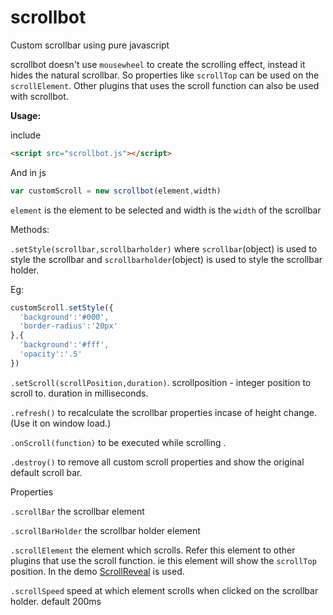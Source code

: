 # scrollbot 
Custom scrollbar using pure javascript

scrollbot doesn't use `mousewheel` to create the scrolling effect, instead it hides the natural scrollbar. So properties like `scrollTop` can be used on the `scrollElement`. Other plugins that uses the scroll function can also be used with scrollbot. 

**Usage:**

include 
```html
<script src="scrollbot.js"></script>
```

And in js

```javascript
var customScroll = new scrollbot(element,width)
```
`element` is the element to be selected and width is the `width` of the scrollbar

Methods:

`.setStyle(scrollbar,scrollbarholder)` where `scrollbar`(object) is used to style the scrollbar and `scrollbarholder`(object) is used to style the scrollbar holder.

Eg:

```javascript
customScroll.setStyle({
  'background':'#000',
  'border-radius':'20px'
},{
  'background':'#fff',
  'opacity':'.5'
})
```

`.setScroll(scrollPosition,duration)`. scrollposition - integer position to scroll to. duration in milliseconds.

`.refresh()` to recalculate the scrollbar properties incase of height change. (Use it on window load.)

`.onScroll(function)` to be executed while scrolling .

`.destroy()` to remove all custom scroll properties and show the original default scroll bar.

Properties

`.scrollBar` the scrollbar element

`.scrollBarHolder` the scrollbar holder element

`.scrollElement` the element which scrolls. Refer this element to other plugins that use the scroll function. ie this element will show the `scrollTop` position. In the demo [ScrollReveal](https://github.com/jlmakes/scrollreveal) is used.

`.scrollSpeed` speed at which element scrolls when clicked on the scrollbar holder. default 200ms



